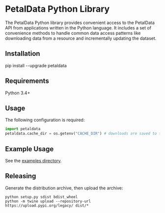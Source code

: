 # PetalData Python Library

The PetalData Python library provides convenient access to the PetalData API from applications written in the Python language. It includes a set of convenience methods to handle common data access patterns like downloading data from a resource and incrementally updating the dataset.

## Installation

pip install --upgrade petaldata

## Requirements

Python 3.4+

## Usage

The following configuration is required:

```python
import petaldata
petaldata.cache_dir = os.getenv("CACHE_DIR") # downloads are saved to this directory
```

## Example Usage

See the [examples directory](/examples).

## Releasing

Generate the distribution archive, then upload the archive:

```
python setup.py sdist bdist_wheel
python -m twine upload --repository-url https://upload.pypi.org/legacy/ dist/*
```
